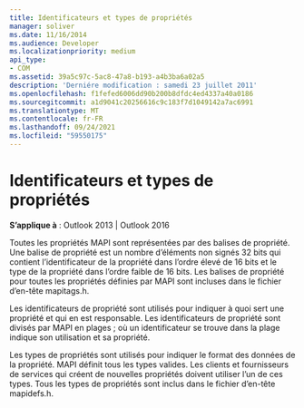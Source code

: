 ```yaml
---
title: Identificateurs et types de propriétés
manager: soliver
ms.date: 11/16/2014
ms.audience: Developer
ms.localizationpriority: medium
api_type:
- COM
ms.assetid: 39a5c97c-5ac8-47a8-b193-a4b3ba6a02a5
description: 'Derniére modification : samedi 23 juillet 2011'
ms.openlocfilehash: f1fefed6006dd90b200b8dfdc4ed4337a40a0186
ms.sourcegitcommit: a1d9041c20256616c9c183f7d1049142a7ac6991
ms.translationtype: MT
ms.contentlocale: fr-FR
ms.lasthandoff: 09/24/2021
ms.locfileid: "59550175"
---
```

# <a name="property-identifiers-and-types"></a>Identificateurs et types de propriétés

  
  
**S’applique à** : Outlook 2013 | Outlook 2016 
  
Toutes les propriétés MAPI sont représentées par des balises de propriété. Une balise de propriété est un nombre d’éléments non signés 32 bits qui contient l’identificateur de la propriété dans l’ordre élevé de 16 bits et le type de la propriété dans l’ordre faible de 16 bits. Les balises de propriété pour toutes les propriétés définies par MAPI sont incluses dans le fichier d’en-tête mapitags.h.
  
Les identificateurs de propriété sont utilisés pour indiquer à quoi sert une propriété et qui en est responsable. Les identificateurs de propriété sont divisés par MAPI en plages ; où un identificateur se trouve dans la plage indique son utilisation et sa propriété. 
  
Les types de propriétés sont utilisés pour indiquer le format des données de la propriété. MAPI définit tous les types valides. Les clients et fournisseurs de services qui créent de nouvelles propriétés doivent utiliser l’un de ces types. Tous les types de propriétés sont inclus dans le fichier d’en-tête mapidefs.h.
  

